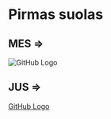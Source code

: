 ﻿# Pirmas suolas
## MES =>
![GitHub Logo](/images/hand.gif)
## JUS =>
[GitHub Logo](/images/tiny.gif)


